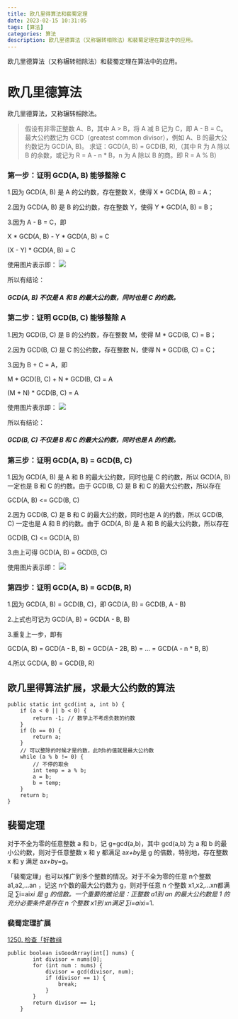 ```yaml
---
title: 欧几里得算法和裴蜀定理
date: 2023-02-15 10:31:05
tags: [算法]
categories: 算法
description: 欧几里德算法（又称辗转相除法）和裴蜀定理在算法中的应用。
---
```


欧几里德算法（又称辗转相除法）和裴蜀定理在算法中的应用。
<!--more-->

# 欧几里德算法
欧几里德算法，又称辗转相除法。
> 假设有非零正整数 A、B，其中 A > B，将 A 减 B 记为 C，即 A - B = C。
最大公约数记为 GCD（greatest common divisor），例如 A、B 的最大公约数记为 GCD(A, B)。
求证：GCD(A, B) = GCD(B, R),（其中 R 为 A 除以 B 的余数，或记为 R = A - n * B，n 为 A 除以 B 的商。即 R = A % B）

### 第一步：证明 GCD(A, B) 能够整除 C
1.因为 GCD(A, B) 是 A 的公约数，存在整数 X，使得 X * GCD(A, B) = A；

2.因为 GCD(A, B) 是 B 的公约数，存在整数 Y，使得 Y * GCD(A, B) = B；

3.因为 A - B = C，即

X * GCD(A, B) - Y * GCD(A, B) = C

(X - Y) * GCD(A, B) = C

使用图片表示即：
![](https://img-blog.csdn.net/20180506172836174)


所以有结论：

##### GCD(A, B) 不仅是 A 和 B 的最大公约数，同时也是 C 的约数。

 

### 第二步：证明 GCD(B, C) 能够整除 A
1.因为 GCD(B, C) 是 B 的公约数，存在整数 M，使得 M * GCD(B, C) = B；

2.因为 GCD(B, C) 是 C 的公约数，存在整数 N，使得 N * GCD(B, C) = C；

3.因为 B + C = A，即

M * GCD(B, C) + N * GCD(B, C) = A

(M + N) * GCD(B, C) = A

使用图片表示即：
![](https://img-blog.csdn.net/20180506172851787)


所以有结论：

##### GCD(B, C) 不仅是 B 和 C 的最大公约数，同时也是 A 的约数。

 

### 第三步：证明 GCD(A, B) = GCD(B, C)
1.因为 GCD(A, B) 是 A 和 B 的最大公约数，同时也是 C 的约数，所以 GCD(A, B) 一定也是 B 和 C 的约数。由于 GCD(B, C) 是 B 和 C 的最大公约数，所以存在

GCD(A, B) <= GCD(B, C)

2.因为 GCD(B, C) 是 B 和 C 的最大公约数，同时也是 A 的约数，所以 GCD(B, C) 一定也是 A 和 B 的约数。由于 GCD(A, B) 是 A 和 B 的最大公约数，所以存在

GCD(B, C) <= GCD(A, B)

3.由上可得 GCD(A, B) = GCD(B, C)

使用图片表示即：
![](https://img-blog.csdn.net/20180506172915683)

### 第四步：证明 GCD(A, B) = GCD(B, R)
1.因为 GCD(A, B) = GCD(B, C)，即 GCD(A, B) = GCD(B, A - B)

2.上式也可记为 GCD(A, B) = GCD(A - B, B)

3.重复上一步，即有

GCD(A, B) = GCD(A - B, B) = GCD(A - 2B, B) = ... = GCD(A - n * B, B)

4.所以 GCD(A, B) = GCD(B, R)

## 欧几里得算法扩展，求最大公约数的算法
```
public static int gcd(int a, int b) {
    if (a < 0 || b < 0) {
        return -1; // 数学上不考虑负数的约数
    }
    if (b == 0) {
        return a;
    }
    // 可以整除的时候才是约数，此时b的值就是最大公约数
    while (a % b != 0) {
        // 不停的取余
        int temp = a % b;
        a = b;
        b = temp;
    }
    return b;
}
```

## 裴蜀定理
对于不全为零的任意整数 a 和 b，记 g=gcd⁡(a,b)，其中 gcd⁡(a,b) 为 a 和 b 的最小公约数，则对于任意整数 x 和 y 都满足 a*x+b*y是 g 的倍数，特别地，存在整数 x 和 y 满足 a*x+b*y=g。

「裴蜀定理」也可以推广到多个整数的情况。对于不全为零的任意 n个整数 a1,a2,…an
 ，记这 n个数的最大公约数为 g，则对于任意 n 个整数 x1,x2,…xn都满足 ∑i=ai*xi
  是 g 的倍数。一个重要的推论是：正整数 a1到 an 的最大公约数是 1 的充分必要条件是存在 n 个整数 x1到 xn满足 ∑i=ai*xi=1.

###  裴蜀定理扩展
[1250. 检查「好数组](https://leetcode.cn/problems/check-if-it-is-a-good-array/description/)
```
public boolean isGoodArray(int[] nums) {
        int divisor = nums[0];
        for (int num : nums) {
            divisor = gcd(divisor, num);
            if (divisor == 1) {
                break;
            }
        }
        return divisor == 1;
    }
```